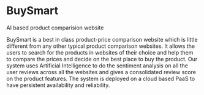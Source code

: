 # BuySmart
AI based product comparision website

BuySmart is a best in class product-price comparison website which is little different from any other typical product comparison websites. It allows the users to search for the products in websites of their choice and help them to compare the prices and decide on the best place to buy the product. Our system uses Artificial Intelligence to do the sentiment analysis on all the user reviews across all the websites and gives a consolidated review score on the product features. The system is deployed on a cloud based PaaS to have persistent availability and reliability.

